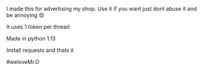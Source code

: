I made this for advertising my shop. Use it if you want just dont abuse it and be annoying 😡

It uses 1 token per thread

Made in python 1.13

Install requests and thats it

#weloveMr.O
